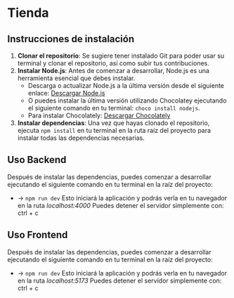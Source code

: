 # Tienda

## Instrucciones de instalación
1. **Clonar el repositorio**: Se sugiere tener instalado Git para poder usar su terminal y clonar el repositorio, así como subir tus contribuciones.
2. **Instalar Node.js**: Antes de comenzar a desarrollar, Node.js es una herramienta esencial que debes instalar.
    - Descarga o actualizar Node.js a la última versión desde el siguiente enlace: [Descargar Node.js](https://nodejs.org/en/download)
    - O puedes instalar la última versión utilizando Chocolatey ejecutando el siguiente comando en tu terminal: `choco install nodejs`.
    - Para instalar Chocolately: [Descargar Chocolately](https://chocolatey.org/install)
3. **Instalar dependencias**: Una vez que hayas clonado el repositorio, ejecuta `npm install` en tu terminal en la ruta raíz del proyecto para instalar todas las dependencias necesarias.

## Uso Backend
Después de instalar las dependencias, puedes comenzar a desarrollar ejecutando el siguiente comando en tu terminal en la raíz del proyecto:
- -> `npm run dev`
Esto iniciará la aplicación y podrás verla en tu navegador en la ruta *localhost:4000*
Puedes detener el servidor simplemente con: ctrl + c 

## Uso Frontend
Después de instalar las dependencias, puedes comenzar a desarrollar ejecutando el siguiente comando en tu terminal en la raíz del proyecto:
- -> `npm run dev`
Esto iniciará la aplicación y podrás verla en tu navegador en la ruta *localhost:5173*
Puedes detener el servidor simplemente con: ctrl + c 
